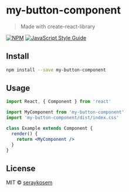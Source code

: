 # my-button-component

> Made with create-react-library

[![NPM](https://img.shields.io/npm/v/my-button-component.svg)](https://www.npmjs.com/package/my-button-component) [![JavaScript Style Guide](https://img.shields.io/badge/code_style-standard-brightgreen.svg)](https://standardjs.com)

## Install

```bash
npm install --save my-button-component
```

## Usage

```jsx
import React, { Component } from 'react'

import MyComponent from 'my-button-component'
import 'my-button-component/dist/index.css'

class Example extends Component {
  render() {
    return <MyComponent />
  }
}
```

## License

MIT © [seraykosem](https://github.com/seraykosem)
